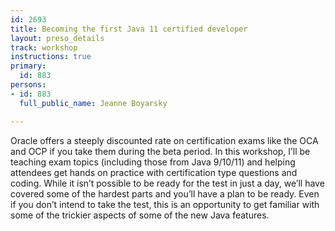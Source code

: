 ```yaml
---
id: 2693
title: Becoming the first Java 11 certified developer
layout: preso_details
track: workshop
instructions: true
primary:
  id: 883
persons:
- id: 883
  full_public_name: Jeanne Boyarsky

---
```

Oracle offers a steeply discounted rate on certification exams like the OCA and OCP if you take them during the beta period. In this workshop, I’ll be teaching exam topics (including those from Java 9/10/11) and helping attendees get hands on practice with certification type questions and coding. While it isn’t possible to be ready for the test in just a day, we’ll have covered some of the hardest parts and you’ll have a plan to be ready. Even if you don’t intend to take the test, this is an opportunity to get familiar with some of the trickier aspects of some of the new Java features.
